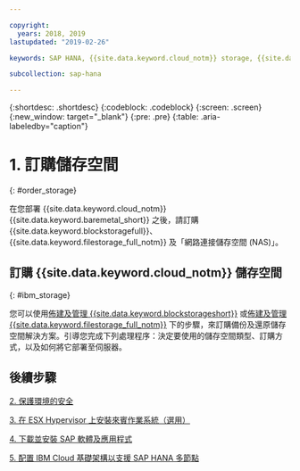 ```yaml
---

copyright:
  years: 2018, 2019
lastupdated: "2019-02-26"

keywords: SAP HANA, {{site.data.keyword.cloud_notm}} storage, {{site.data.keyword.blockstorageshort}}, {{site.data.keyword.filestorage_full_notm}}

subcollection: sap-hana

---
```


{:shortdesc: .shortdesc}
{:codeblock: .codeblock}
{:screen: .screen}
{:new_window: target="_blank"}
{:pre: .pre}
{:table: .aria-labeledby="caption"}

# 1. 訂購儲存空間
{: #order_storage}

在您部署 {{site.data.keyword.cloud_notm}} {{site.data.keyword.baremetal_short}} 之後，請訂購 {{site.data.keyword.blockstoragefull}}、{{site.data.keyword.filestorage_full_notm}} 及「網路連接儲存空間 (NAS)」。

## 訂購 {{site.data.keyword.cloud_notm}} 儲存空間
{: #ibm_storage}

您可以使用[佈建及管理 {{site.data.keyword.blockstorageshort}}](/docs/infrastructure/BlockStorage?topic=BlockStorage-getting-started#getting-started) 或[佈建及管理 {{site.data.keyword.filestorage_full_notm}}](/docs/infrastructure/FileStorage?topic=FileStorage-orderingConsole#orderingConsole) 下的步驟，來訂購備份及還原儲存空間解決方案。引導您完成下列處理程序：決定要使用的儲存空間類型、訂購方式，以及如何將它部署至伺服器。

## 後續步驟

  [2. 保護環境的安全](/docs/infrastructure/sap-hana?topic=sap-hana-secure_environment#secure_environment)

  [3. 在 ESX Hypervisor 上安裝來賓作業系統（選用）](/docs/infrastructure/sap-hana?topic=sap-hana-install_guest_os#install_guest_os)

  [4. 下載並安裝 SAP 軟體及應用程式](/docs/infrastructure/sap-hana?topic=sap-hana-install_sap#install_sap)

  [5. 配置 IBM Cloud 基礎架構以支援 SAP HANA 多節點](/docs/infrastructure/sap-hana?topic=sap-hana-multi-node-storage#multi-node-storage)
